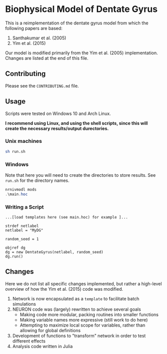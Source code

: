# Biophysical Model of Dentate Gyrus 

This is a reimplementation of the dentate gyrus model from which the following papers are based: 

1. Santhakumar et al. (2005) 
2. Yim et al. (2015) 

Our model is modified primarily from the Yim et al. (2005) implementation. Changes are listed at the end of this file.  

## Contributing 

Please see the `CONTRIBUTING.md` file.

## Usage 

Scripts were tested on Windows 10 and Arch Linux. 

__I recommend using Linux, and using the shell scripts, since this will create the necessary results/output durectories.__

### Unix machines 

``` bash
sh run.sh

```
### Windows 

Note that here you will need to create the directories to store results. See `run.sh` for the directory names.

```powershell
nrnivmodl mods 
.\main.hoc 
```

### Writing a Script 

```hoc 
...[load templates here (see main.hoc) for example ]...

strdef netlabel
netlabel = "MyDG"

random_seed = 1

objref dg
dg = new DentateGyrus(netlabel, random_seed)
dg.run() 

```

## Changes 

Here we do not list all specific changes implemented, but rather a high-level overview of how the Yim et al. (2015) code was modified. 

1. Network is now encapsulated as a `template` to facilitate batch simulations 
2. NEURON code was (largely) rewritten to achieve several goals
	- Making code more modular, packing routines into smaller functions 
	- Making variable names more expressive (still work to do here) 
	- Attempting to maximize local scope for variables, rather than allowing for global definitions 
3. Development of functions to "transform" network in order to test different effects
4. Analysis code written in Julia  
